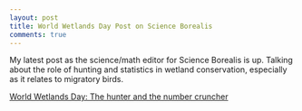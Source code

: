 ```yaml
---
layout: post
title: World Wetlands Day Post on Science Borealis
comments: true
---
```


My latest post as the science/math editor for Science Borealis is up. Talking about the role of hunting and statistics in wetland conservation, especially as it relates to migratory birds. 

[World Wetlands Day: The hunter and the number cruncher](http://blog.scienceborealis.ca/world-wetlands-day-the-hunter-and-the-number-cruncher/)
